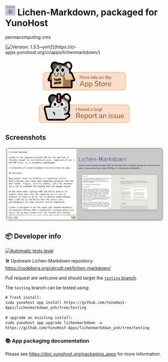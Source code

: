 <!--
N.B.: This README was automatically generated by <https://github.com/YunoHost/apps_tools/blob/main/readme_generator>
It shall NOT be edited by hand.
-->

<h1>
  <img src="https://raw.githubusercontent.com/YunoHost/apps/main/logos/lichenmarkdown.png" width="32px" alt="Logo of Lichen-Markdown">
  Lichen-Markdown, packaged for YunoHost
</h1>

permacomputing cms

[![Version: 1.3.5~ynh2](https://img.shields.io/badge/Version-1.3.5~ynh2-rgba(0,150,0,1)?style=for-the-badge)](https://ci-apps.yunohost.org/ci/apps/lichenmarkdown/)


<div align="center">
<a href="https://apps.yunohost.org/app/lichenmarkdown"><img height="100px" src="https://github.com/YunoHost/yunohost-artwork/raw/refs/heads/main/badges/neopossum-badges/badge_more_info_on_the_appstore.svg"/></a>
<a href="https://github.com/YunoHost-Apps/lichenmarkdown_ynh/issues"><img height="100px" src="https://github.com/YunoHost/yunohost-artwork/raw/refs/heads/main/badges/neopossum-badges/badge_report_an_issue.svg"/></a>
</div>


## Screenshots
![Screenshot of Lichen-Markdown](./doc/screenshots/lichen-markdown-cms-boxshadow4.png)

## 📦 Developer info

[![Automatic tests level](https://apps.yunohost.org/badge/cilevel/lichenmarkdown)](https://ci-apps.yunohost.org/ci/apps/lichenmarkdown/)

🛠️ Upstream Lichen-Markdown repository: <https://codeberg.org/ukrudt.net/lichen-markdown/>

Pull request are welcome and should target the [`testing` branch](https://github.com/YunoHost-Apps/lichenmarkdown_ynh/tree/testing).

The `testing` branch can be tested using:
```
# fresh install:
sudo yunohost app install https://github.com/YunoHost-Apps/lichenmarkdown_ynh/tree/testing

# upgrade an existing install:
sudo yunohost app upgrade lichenmarkdown -u https://github.com/YunoHost-Apps/lichenmarkdown_ynh/tree/testing
```

### 📚 App packaging documentation

Please see <https://doc.yunohost.org/packaging_apps> for more information.